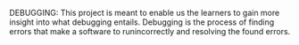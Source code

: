 DEBUGGING:
This project is meant to enable us the learners to gain more insight into what debugging entails. Debugging is the process of finding errors that make a software to runincorrectly and resolving the found errors.
